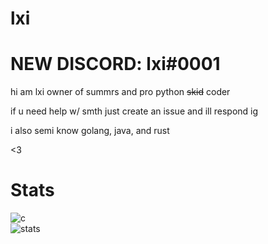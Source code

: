 # lxi

# NEW DISCORD: lxi#0001
hi am lxi owner of summrs and pro python  ~~skid~~ coder

if u need help w/ smth just create an issue and ill respond ig

i also semi know golang, java, and rust

<3


# Stats
![c](https://github-readme-stats.vercel.app/api/top-langs/?username=lxi1400&layout=compact&theme=dark) </br>
![stats](https://github-readme-stats.vercel.app/api?username=lxi1400&show_icons=true&theme=dark)
